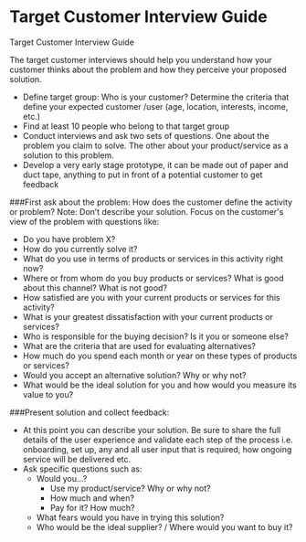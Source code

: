 # Target Customer Interview Guide

Target Customer Interview Guide
 
The target customer interviews should  help you understand how your customer thinks about the problem and how they perceive your proposed solution.

* Define target group: Who is your customer? Determine the criteria that define your expected customer /user (age, location, interests, income, etc.)
* Find at least 10 people who belong to that target group
* Conduct interviews and ask two sets of questions. One about the problem you claim to solve. The other about your product/service as a solution to this problem. 
* Develop a very early stage prototype, it can be made out of paper and duct tape, anything to put in front of a potential customer to get feedback
 
###First ask about the problem: 
How does the customer define the activity or problem? Note: Don’t describe your solution. Focus on the customer's view of the problem with questions like:
* Do you have problem X?
* How do you currently solve it?
* What do you use in terms of products or services in this activity right now?
* Where or from whom do you buy products or services? What is good about this channel? What is not good?
* How satisfied are you with your current products or services for this activity?
* What is your greatest dissatisfaction with your current products or services?
* Who is responsible for the buying decision? Is it you or someone else?
* What are the criteria that are used for evaluating alternatives?
* How much do you spend each month or year on these types of products or services?
* Would you accept an alternative solution? Why or why not?
* What would be the ideal solution for you and how would you measure its value to you?
 
###Present solution and collect feedback:
* At this point you can describe your solution. Be sure to share the full details of the user experience and validate each step of the process i.e. onboarding, set up, any and all user input that is required, how ongoing service will be delivered etc.
* Ask specific questions such as:
    * Would you…?
        * Use my product/service? Why or why not?
        *  How much and when?
        *  Pay for it? How much?
    *  What fears would you have in trying this solution?
    *  Who would be the ideal supplier? / Where would you want to buy it?
